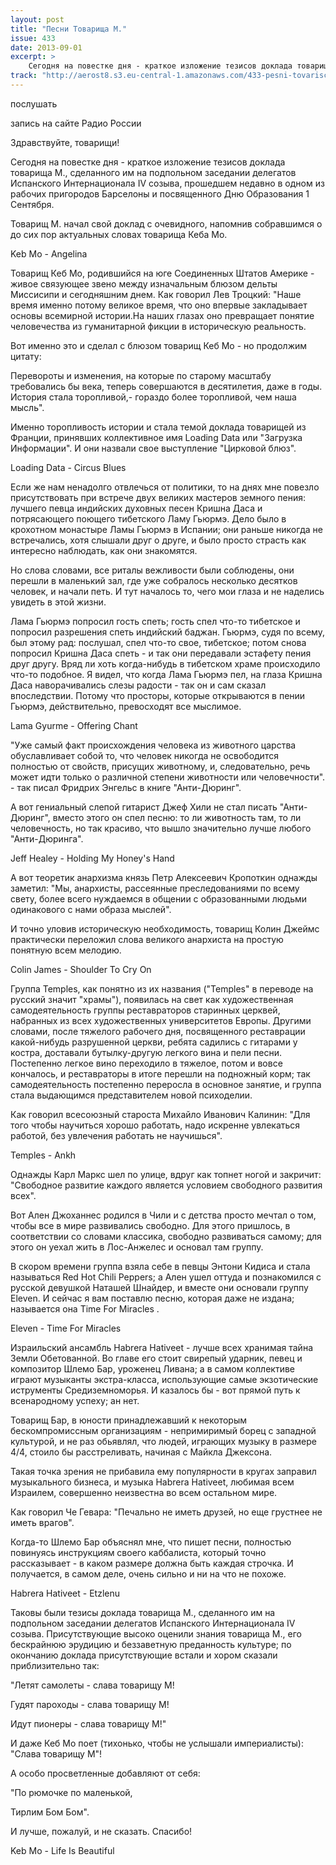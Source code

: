 ```yaml
---
layout: post
title: "Песни Товарища М."
issue: 433
date: 2013-09-01
excerpt: >
    Сегодня на повестке дня - краткое изложение тезисов доклада товарища М., сделанного им на подпольном заседании делегатов Испанского Интернационала IV созыва, прошедшем недавно в одном из рабочих пригородов Барселоны и посвященного Дню Образования 1 Сентября.
track: "http://aerost8.s3.eu-central-1.amazonaws.com/433-pesni-tovarischa-m.mp3"
---
```


послушать

запись на сайте Радио России

Здравствуйте, товарищи!

Сегодня на повестке дня - краткое изложение тезисов доклада товарища М., сделанного им на подпольном заседании делегатов Испанского Интернационала IV созыва, прошедшем недавно в одном из рабочих пригородов Барселоны и посвященного Дню Образования 1 Сентября.

Товарищ М. начал свой доклад с очевидного, напомнив собравшимся о до сих пор актуальных словах товарища Кеба Мо.

Keb Mo - Angelina

Товарищ Кеб Мо, родившийся на юге Соединенных Штатов Америке - живое связующее звено между изначальным блюзом дельты Миссисипи и сегодняшним днем. Как говорил Лев Троцкий: "Наше время именно потому великое время, что оно впервые закладывает основы всемирной истории.На наших глазах оно превращает понятие человечества из гуманитарной фикции в историческую реальность.

Вот именно это и сделал с блюзом товарищ Кеб Мо - но продолжим цитату:

Перевороты и изменения, на которые по старому масштабу требовались бы века, теперь совершаются в десятилетия, даже в годы. История стала торопливой,- гораздо более торопливой, чем наша мысль".

Именно торопливость истории и стала темой доклада товарищей из Франции, принявших коллективное имя Loading Data или "Загрузка Информации". И они назвали свое выступление "Цирковой блюз".

Loading Data - Circus Blues

Если же нам ненадолго отвлечься от политики, то на днях мне повезло присутствовать при встрече двух великих мастеров земного пения: лучшего певца индийских духовных песен Кришна Даса и потрясающего поющего тибетского Ламу Гьюрмэ. Дело было в крохотном монастыре Ламы Гьюрмэ в Испании; они раньше никогда не встречались, хотя слышали друг о друге, и было просто страсть как интересно наблюдать, как они знакомятся.

Но слова словами, все риталы вежливости были соблюдены, они перешли в маленький зал, где уже собралось несколько десятков человек, и начали петь. И тут началось то, чего мои глаза и не наделись увидеть в этой жизни.

Лама Гьюрмэ попросил гость спеть; гость спел что-то тибетское и попросил разрешения спеть индийский баджан. Гьюрмэ, судя по всему, был этому рад: послушал, спел что-то свое, тибетское; потом снова попросил Кришна Даса спеть - и так они передавали эстафету пения друг другу. Вряд ли хоть когда-нибудь в тибетском храме происходило что-то подобное. Я видел, что когда Лама Гьюрмэ пел, на глаза Кришна Даса наворачивались слезы радости - так он и сам сказал впоследствии. Потому что просторы, которые открываются в пении Гьюрмэ, действительно, превосходят все мыслимое.

Lama Gyurme - Offering Chant

"Уже самый факт происхождения человека из животного царства обуславливает собой то, что человек никогда не освободится полностью от свойств, присущих животному, и, следовательно, речь может идти только о различной степени животности или человечности". - так писал Фридрих Энгельс в книге "Анти-Дюринг".

А вот гениальный слепой гитарист Джеф Хили не стал писать "Анти-Дюринг", вместо этого он спел песню: то ли животность там, то ли человечность, но так красиво, что вышло значительно лучше любого "Анти-Дюринга".

Jeff Healey - Holding My Honey's Hand

А вот теоретик анархизма князь Петр Алексеевич Кропоткин однажды заметил: "Мы, анархисты, рассеянные преследованиями по всему свету, более всего нуждаемся в общении с образованными людьми одинакового с нами образа мыслей".

И точно уловив историческую необходимость, товарищ Колин Джеймс практически переложил слова великого анархиста на простую понятную всем мелодию.

Colin James - Shoulder To Cry On

Группа Temples, как понятно из их названия ("Temples" в переводе на русский значит "храмы"), появилась на свет как художественная самодеятельность группы реставраторов старинных церквей, набранных из всех художественных университетов Европы. Другими словами, после тяжелого рабочего дня, посвященного реставрации какой-нибудь разрушенной церкви, ребята садились с гитарами у костра, доставали бутылку-другую легкого вина и пели песни. Постепенно легкое вино переходило в тяжелое, потом и вовсе кончалось, и реставраторы в итоге перешли на подножный корм; так самодеятельность постепенно переросла в основное занятие, и группа стала выдающимся представителем новой психоделии.

Как говорил всесоюзный староста Михайло Иванович Калинин: "Для того чтобы научиться хорошо работать, надо искренне увлекаться работой, без увлечения работать не научишься".

Temples - Ankh

Однажды Карл Маркс шел по улице, вдруг как топнет ногой и закричит: "Свободное развитие каждого является условием свободного развития всех".

Вот Ален Джоханнес родился в Чили и с детства просто мечтал о том, чтобы все в мире развивались свободно. Для этого пришлось, в соответствии со словами классика, свободно развиваться самому; для этого он уехал жить в Лос-Анжелес и основал там группу.

В скором времени группа взяла себе в певцы Энтони Кидиса и стала называться Red Hot Chili Peppers; а Ален ушел оттуда и познакомился с русской девушкой Наташей Шнайдер, и вместе они основали группу Eleven. И сейчас я вам поставлю песню, которая даже не издана; называется она Time For Miracles .

Eleven - Time For Miracles

Израильский ансамбль Habrera Hativeet - лучше всех хранимая тайна Земли Обетованной. Во главе его стоит свирепый ударник, певец и композитор Шлемо Бар, уроженец Ливана; а в самом коллективе играют музыканты экстра-класса, использующие самые экзотические иструменты Средиземноморья. И казалось бы - вот прямой путь к всенародному успеху; ан нет.

Товарищ Бар, в юности принадлежавший к некоторым бескомпромиссным организациям - непримиримый борец с западной культурой, и не раз обьявлял, что людей, играющих музыку в размере 4/4, стоило бы расстреливать, начиная с Майкла Джексона.

Такая точка зрения не прибавила ему популярности в кругах заправил музыкального бизнеса, и музыка Habrera Hativeet, любимая всем Израилем, совершенно неизвестна во всем остальном мире.

Как говорил Че Гевара: "Печально не иметь друзей, но еще грустнее не иметь врагов".

Когда-то Шлемо Бар объяснял мне, что пишет песни, полностью повинуясь инструкциям своего каббалиста, который точно рассказывает - в каком размере должна быть каждая строчка. И получается, в самом деле, очень сильно и ни на что не похоже.

Habrera Hativeet - Etzlenu

Таковы были тезисы доклада товарища М., сделанного им на подпольном заседании делегатов Испанского Интернационала IV созыва. Присутствующие высоко оценили знания товарища М., его бескрайнюю эрудицию и беззаветную преданность культуре; по окончанию доклада присутствующие встали и хором сказали приблизительно так:

"Летят самолеты - слава товарищу М!

Гудят пароходы - слава товарищу М!

Идут пионеры - слава товарищу М!"

И даже Кеб Мо поет (тихонько, чтобы не услышали империалисты): "Слава товарищу М"!

А особо просветленные добавляют от себя:

"По рюмочке по маленькой,

Тирлим Бом Бом".

И лучше, пожалуй, и не сказать. Спасибо!

Keb Mo - Life Is Beautiful
